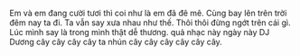 Em và em đang cười tươi thì coi như là em đã đê mê. Cùng bay lên trên trời đêm nay ta đi. Ta vẫn say xưa nhau như thế. Thôi thôi đừng ngớt trên cái gì. Lúc mình say là trong mình thật dễ thương. quả nhạc này ngày này DJ Dương cây cây cây cây ta nhún cây cây cây cây cây cây.